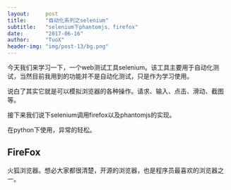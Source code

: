 ```yaml
---
layout:     post
title:      "自动化系列之selenium"
subtitle:   "selenium下phantomjs、firefox"
date:       "2017-06-16"
author:     "TuoX"
header-img: "img/post-13/bg.png"
---
```

<p>今天我们来学习一下，一个web测试工具selenium。该工具主要用于自动化测试，当然目前我用到的功能并不是自动化测试，只是作为学习使用。</p>
<p>说白了其实它就是可以模拟浏览器的各种操作。请求、输入、点击、滑动、截图等。</p>
<p>接下来我们说下selenium调用firefox以及phantomjs的实现。</p>
<p>在python下使用，异常的轻松。</p>
<h2>FireFox</h2>
<p>火狐浏览器。想必大家都很清楚，开源的浏览器，也是程序员最喜欢的浏览器之一。</p>
